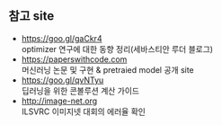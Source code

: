 ## 참고 site
- https://goo.gl/gaCkr4   
  optimizer 연구에 대한 동향 정리(세바스티안 루더 블로그)
- https://paperswithcode.com  
  머신러닝 논문 및 구현 & pretraied model 공개 site
- https://goo.gl/qvNTyu  
  딥러닝을 위한 콘볼루션 계산 가이드
- http://image-net.org  
  ILSVRC 이미지넷 대회의 에러율 확인